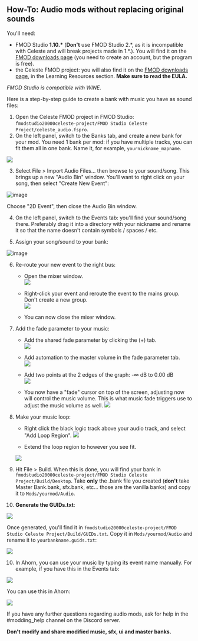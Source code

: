 ## How-To: Audio mods without replacing original sounds

You'll need:
- FMOD Studio **1.10.\*** (**Don't** use FMOD Studio 2.\*, as it is incompatible with Celeste and will break projects made in 1.\*.). You will find it on the [FMOD downloads page](https://www.fmod.com/download) (you need to create an account, but the program is free).
- the Celeste FMOD project: you will also find it on the [FMOD downloads page](https://www.fmod.com/download), in the Learning Resources section. **Make sure to read the EULA.**

_FMOD Studio is compatible with WINE._

Here is a step-by-step guide to create a bank with music you have as sound files:

1. Open the Celeste FMOD project in FMOD Studio: `fmodstudio20000celeste-project/FMOD Studio Celeste Project/celeste_audio.fspro`.
2. On the left panel, switch to the Banks tab, and create a new bank for your mod. You need 1 bank per mod: if you have multiple tracks, you can fit them all in one bank. Name it, for example, `yournickname_mapname`.

![](https://cdn.discordapp.com/attachments/445236692136230943/714571482231210024/unknown.png)

3. Select File > Import Audio Files... then browse to your sound/song. This brings up a new "Audio Bin" window. You'll want to right click on your song, then select "Create New Event":

![image](https://cdn.discordapp.com/attachments/445236692136230943/714572284194455603/unknown.png)

Choose "2D Event", then close the Audio Bin window.

4. On the left panel, switch to the Events tab: you'll find your sound/song there. Preferably drag it into a directory with your nickname and rename it so that the name doesn't contain symbols / spaces / etc.

5. Assign your song/sound to your bank:

![image](https://cdn.discordapp.com/attachments/445236692136230943/714573969512071289/unknown.png)

6. Re-route your new event to the right bus:

    - Open the mixer window.  
    ![](https://cdn.discordapp.com/attachments/429775352295063563/476487647892602892/unknown.png)

    - Right-click your event and reroute the event to the mains group. Don't create a new group.  
    ![](https://cdn.discordapp.com/attachments/429775352295063563/476488253382590464/unknown.png)

    - You can now close the mixer window.

7. Add the fade parameter to your music:

    - Add the shared fade parameter by clicking the (+) tab.  
    ![](https://cdn.discordapp.com/attachments/445236692136230943/714576338199117824/unknown.png)

    - Add automation to the master volume in the fade parameter tab.  
    ![](https://cdn.discordapp.com/attachments/445236692136230943/714576523293884476/unknown.png)

    - Add two points at the 2 edges of the graph: -∞ dB to 0.00 dB  
    ![](https://cdn.discordapp.com/attachments/429775260108324865/478316724907671552/unknown.png)

    - You now have a "fade" cursor on top of the screen, adjusting now will control the music volume. This is what music fade triggers use to adjust the music volume as well.
    ![](https://cdn.discordapp.com/attachments/445236692136230943/714577386758340688/unknown.png)

8. Make your music loop:

    - Right click the black logic track above your audio track, and select "Add Loop Region". 
    ![](https://cdn.discordapp.com/attachments/445236692136230943/714577912963268698/unknown.png)

    - Extend the loop region to however you see fit.

    ![](https://cdn.discordapp.com/attachments/462498749097443330/547105130441605160/loop.gif)

9. Hit File > Build. When this is done, you will find your bank in `fmodstudio20000celeste-project/FMOD Studio Celeste Project/Build/Desktop`. Take **only** the .bank file you created (**don't** take Master Bank.bank, sfx.bank, etc... those are the vanilla banks) and copy it to `Mods/yourmod/Audio`.

9. **Generate the GUIDs.txt**:

![](https://cdn.discordapp.com/attachments/429775260108324865/473619203174301706/unknown.png)

Once generated, you'll find it in `fmodstudio20000celeste-project/FMOD Studio Celeste Project/Build/GUIDs.txt`. Copy it in `Mods/yourmod/Audio` and rename it to `yourbankname.guids.txt`:

![](https://cdn.discordapp.com/attachments/445236692136230943/714582075646279860/unknown.png)

10. In Ahorn, you can use your music by typing its event name manually. For example, if you have this in the Events tab:

![](https://cdn.discordapp.com/attachments/445236692136230943/714582221805060228/unknown.png)

You can use this in Ahorn:

![](https://cdn.discordapp.com/attachments/445236692136230943/714583243806212157/unknown.png)

If you have any further questions regarding audio mods, ask for help in the #modding_help channel on the Discord server.

**Don't modify and share modified music, sfx, ui and master banks.**
